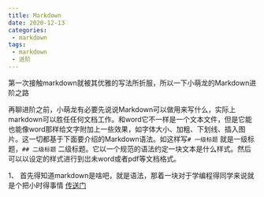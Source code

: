 ```yaml
---
title: Markdown
date: 2020-12-13
categories:
 - markdown
tags:
 - markdown
 - 进阶
---
```


第一次接触markdown就被其优雅的写法所折服，所以一下小萌龙的Markdown进阶之路

再聊进阶之前，小萌龙有必要先说说Markdown可以做用来写什么，实际上markdown可以胜任任何文档工作。和word它不一样是一个文本文件，但是它能也能像word那样给文字附加上一些效果，如字体大小、加粗、下划线、插入图片。这一切都基于下面要介绍的Markdown语法。如这样写`# 一级标题` 就是一级标题，`## 二级标题` 二级标题。它以一个规范的语法约定一块文本是什么样式。然后可以以设定的样式进行到岀未word或者pdf等文档格式。

1、 首先得知道markdown是啥吧，就是语法，那着一块对于学编程得同学来说就是个把小时得事情 [传送门](https://www.runoob.com/markdown/md-tutorial.html)




